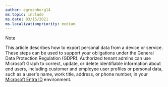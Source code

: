 ```yaml
---
author: egreenberg14
ms.topic: include
ms.date: 03/15/2021
ms.localizationpriority: medium
---
```


<!-- markdownlint-disable MD041-->

>[!NOTE]
>This article describes how to export personal data from a device or service. These steps can be used to support your obligations under the General Data Protection Regulation (GDPR). Authorized tenant admins can use Microsoft Graph to correct, update, or delete identifiable information about end users, including customer and employee user profiles or personal data, such as a user's name, work title, address, or phone number, in your [Microsoft Entra ID](https://azure.microsoft.com/services/active-directory/) environment.
